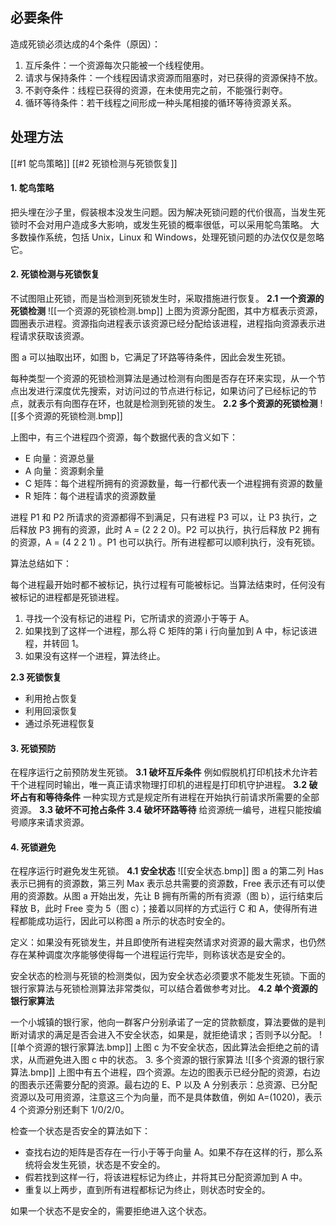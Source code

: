## 必要条件
造成死锁必须达成的4个条件（原因）：

1. 互斥条件：一个资源每次只能被一个线程使用。
2. 请求与保持条件：一个线程因请求资源而阻塞时，对已获得的资源保持不放。
3. 不剥夺条件：线程已获得的资源，在未使用完之前，不能强行剥夺。
4. 循环等待条件：若干线程之间形成一种头尾相接的循环等待资源关系。

## 处理方法
[[#1 鸵鸟策略]]
[[#2 死锁检测与死锁恢复]]

#### 1. 鸵鸟策略
把头埋在沙子里，假装根本没发生问题。因为解决死锁问题的代价很高，当发生死锁时不会对用户造成多大影响，或发生死锁的概率很低，可以采用鸵鸟策略。
大多数操作系统，包括 Unix，Linux 和 Windows，处理死锁问题的办法仅仅是忽略它。
#### 2. 死锁检测与死锁恢复
不试图阻止死锁，而是当检测到死锁发生时，采取措施进行恢复。
**2.1 一个资源的死锁检测**
 ![[一个资源的死锁检测.bmp]]
上图为资源分配图，其中方框表示资源，圆圈表示进程。资源指向进程表示该资源已经分配给该进程，进程指向资源表示进程请求获取该资源。

图 a 可以抽取出环，如图 b，它满足了环路等待条件，因此会发生死锁。

每种类型一个资源的死锁检测算法是通过检测有向图是否存在环来实现，从一个节点出发进行深度优先搜索，对访问过的节点进行标记，如果访问了已经标记的节点，就表示有向图存在环，也就是检测到死锁的发生。
**2.2 多个资源的死锁检测**
![[多个资源的死锁检测.bmp]]

上图中，有三个进程四个资源，每个数据代表的含义如下：
- E 向量：资源总量
- A 向量：资源剩余量
- C 矩阵：每个进程所拥有的资源数量，每一行都代表一个进程拥有资源的数量
- R 矩阵：每个进程请求的资源数量

进程 P1 和 P2 所请求的资源都得不到满足，只有进程 P3 可以，让 P3 执行，之后释放 P3 拥有的资源，此时 A = (2 2 2 0)。P2 可以执行，执行后释放 P2 拥有的资源，A = (4 2 2 1) 。P1 也可以执行。所有进程都可以顺利执行，没有死锁。

算法总结如下：

每个进程最开始时都不被标记，执行过程有可能被标记。当算法结束时，任何没有被标记的进程都是死锁进程。
1. 寻找一个没有标记的进程 Pi，它所请求的资源小于等于 A。
2. 如果找到了这样一个进程，那么将 C 矩阵的第 i 行向量加到 A 中，标记该进程，并转回 1。
3. 如果没有这样一个进程，算法终止。

**2.3 死锁恢复**
- 利用抢占恢复
- 利用回滚恢复
- 通过杀死进程恢复


#### 3. 死锁预防
在程序运行之前预防发生死锁。
**3.1 破坏互斥条件**
例如假脱机打印机技术允许若干个进程同时输出，唯一真正请求物理打印机的进程是打印机守护进程。
**3.2 破坏占有和等待条件**
一种实现方式是规定所有进程在开始执行前请求所需要的全部资源。
**3.3 破坏不可抢占条件**
**3.4 破坏环路等待**
给资源统一编号，进程只能按编号顺序来请求资源。

#### 4. 死锁避免
在程序运行时避免发生死锁。
**4.1 安全状态**
![[安全状态.bmp]]
图 a 的第二列 Has 表示已拥有的资源数，第三列 Max 表示总共需要的资源数，Free 表示还有可以使用的资源数。从图 a 开始出发，先让 B 拥有所需的所有资源（图 b），运行结束后释放 B，此时 Free 变为 5（图 c）；接着以同样的方式运行 C 和 A，使得所有进程都能成功运行，因此可以称图 a 所示的状态时安全的。

定义：如果没有死锁发生，并且即使所有进程突然请求对资源的最大需求，也仍然存在某种调度次序能够使得每一个进程运行完毕，则称该状态是安全的。

安全状态的检测与死锁的检测类似，因为安全状态必须要求不能发生死锁。下面的银行家算法与死锁检测算法非常类似，可以结合着做参考对比。
**4.2 单个资源的银行家算法**

一个小城镇的银行家，他向一群客户分别承诺了一定的贷款额度，算法要做的是判断对请求的满足是否会进入不安全状态，如果是，就拒绝请求；否则予以分配。
![[单个资源的银行家算法.bmp]]
上图 c 为不安全状态，因此算法会拒绝之前的请求，从而避免进入图 c 中的状态。
3. 多个资源的银行家算法
![[多个资源的银行家算法.bmp]]
上图中有五个进程，四个资源。左边的图表示已经分配的资源，右边的图表示还需要分配的资源。最右边的 E、P 以及 A 分别表示：总资源、已分配资源以及可用资源，注意这三个为向量，而不是具体数值，例如 A=(1020)，表示 4 个资源分别还剩下 1/0/2/0。

检查一个状态是否安全的算法如下：
- 查找右边的矩阵是否存在一行小于等于向量 A。如果不存在这样的行，那么系统将会发生死锁，状态是不安全的。
- 假若找到这样一行，将该进程标记为终止，并将其已分配资源加到 A 中。
- 重复以上两步，直到所有进程都标记为终止，则状态时安全的。

如果一个状态不是安全的，需要拒绝进入这个状态。